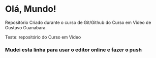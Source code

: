 # Olá, Mundo!

Repositório Criado durante o curso de Git/Github do Curso em Vídeo de Gustavo Guanabara.

Teste: repositório do Curso em Vídeo

### Mudei esta linha para usar o editor online e fazer o push
